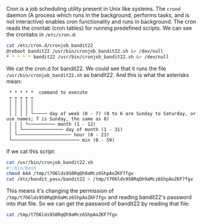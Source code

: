 Cron is a job scheduling utility present in Unix like systems. The `crond` daemon (A process which runs in the background, performs tasks, and is not interactive) enables cron functionality and runs in background. The cron reads the crontab (cron tables) for running predefined scripts. We can see the crontabs in `/etc/cron.d`:

```sh
cat /etc/cron.d/cronjob_bandit22
@reboot bandit22 /usr/bin/cronjob_bandit22.sh &> /dev/null
* * * * * bandit22 /usr/bin/cronjob_bandit22.sh &> /dev/null
```

We cat the cron.d for bandit22. We could see that it runs the file `/usr/bin/cronjob_bandit22.sh` as bandit22. And this is what the asterisks mean:

```
 * * * * *  command to execute
 ┬ ┬ ┬ ┬ ┬
 │ │ │ │ │
 │ │ │ │ │
 │ │ │ │ └───── day of week (0 - 7) (0 to 6 are Sunday to Saturday, or use names; 7 is Sunday, the same as 0)
 │ │ │ └────────── month (1 - 12)
 │ │ └─────────────── day of month (1 - 31)
 │ └──────────────────── hour (0 - 23)
 └───────────────────────── min (0 - 59)
```

If we cat this script:

```bash
cat /usr/bin/cronjob_bandit22.sh
#!/bin/bash
chmod 644 /tmp/t7O6lds9S0RqQh9aMcz6ShpAoZKF7fgv
cat /etc/bandit_pass/bandit22 > /tmp/t7O6lds9S0RqQh9aMcz6ShpAoZKF7fgv
```

This means it's changing the permission of `/tmp/t7O6lds9S0RqQh9aMcz6ShpAoZKF7fgv` and reading bandit22's password into that file. So we can get the password of bandit22 by reading that file:

```sh
cat /tmp/t7O6lds9S0RqQh9aMcz6ShpAoZKF7fgv
```